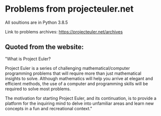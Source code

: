 # Problems from projecteuler.net
All soultions are in Python 3.8.5

Link to problems archives: https://projecteuler.net/archives

## Quoted from the website: 

"What is Project Euler?

Project Euler is a series of challenging mathematical/computer programming problems that will require more than just mathematical insights to solve. Although mathematics will help you arrive at elegant and efficient methods, the use of a computer and programming skills will be required to solve most problems.

The motivation for starting Project Euler, and its continuation, is to provide a platform for the inquiring mind to delve into unfamiliar areas and learn new concepts in a fun and recreational context."



